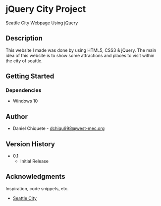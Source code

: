 # jQuery City Project
Seattle City Webpage Using jQuery 

## Description
This website I made was done by using HTML5, CSS3 & jQuery. The main idea of this website is to show some attractions and places to visit within the city of seattle.

## Getting Started 

### Dependencies
* Windows 10

## Author

* Daniel Chiquete - dchiqu998@west-mec.org

## Version History 

* 0.1
    * Initial Release

## Acknowledgments

Inspiration, code snippets, etc.
* [Seattle City](https://www.seattle.gov/) 
